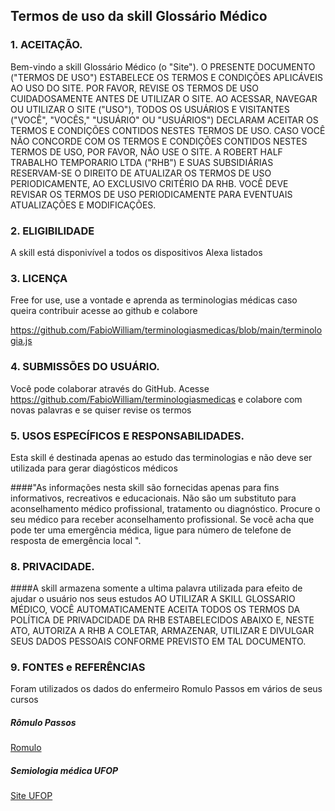 ## Termos de uso da skill Glossário Médico

### 1. ACEITAÇÃO.

Bem-vindo a skill Glossário Médico (o "Site"). O PRESENTE DOCUMENTO ("TERMOS DE USO") ESTABELECE OS TERMOS E CONDIÇÕES APLICÁVEIS AO USO DO SITE. POR FAVOR, REVISE OS TERMOS DE USO CUIDADOSAMENTE ANTES DE UTILIZAR O SITE. AO ACESSAR, NAVEGAR OU UTILIZAR O SITE ("USO"), TODOS OS USUÁRIOS E VISITANTES ("VOCÊ", "VOCÊS," "USUÁRIO" OU "USUÁRIOS") DECLARAM ACEITAR OS TERMOS E CONDIÇÕES CONTIDOS NESTES TERMOS DE USO. CASO VOCÊ NÃO CONCORDE COM OS TERMOS E CONDIÇÕES CONTIDOS NESTES TERMOS DE USO, POR FAVOR, NÃO USE O SITE. A ROBERT HALF TRABALHO TEMPORARIO LTDA ("RHB") E SUAS SUBSIDIÁRIAS RESERVAM-SE O DIREITO DE ATUALIZAR OS TERMOS DE USO PERIODICAMENTE, AO EXCLUSIVO CRITÉRIO DA RHB. VOCÊ DEVE REVISAR OS TERMOS DE USO PERIODICAMENTE PARA EVENTUAIS ATUALIZAÇÕES E MODIFICAÇÕES.

### 2. ELIGIBILIDADE

A skill está disponivível a todos os dispositivos Alexa listados

### 3. LICENÇA

Free for use, use a vontade e aprenda as terminologias médicas caso queira contribuir acesse ao github e colabore

<a href="https://github.com/FabioWilliam/terminologiasmedicas/blob/main/terminologia.js">https://github.com/FabioWilliam/terminologiasmedicas/blob/main/terminologia.js</a>

### 4. SUBMISSÕES DO USUÁRIO.

Você pode colaborar através do GitHub. Acesse https://github.com/FabioWilliam/terminologiasmedicas e colabore com novas palavras e se quiser revise os termos

### 5. USOS ESPECÍFICOS E RESPONSABILIDADES.
  
Esta skill é destinada apenas ao estudo das terminologias e não deve ser utilizada para gerar diagósticos médicos

####"As informações nesta skill são fornecidas apenas para fins informativos, recreativos e educacionais. Não são um substituto para aconselhamento médico profissional, tratamento ou diagnóstico. Procure o seu médico para receber aconselhamento profissional. Se você acha que pode ter uma emergência médica, ligue para número de telefone de resposta de emergência local ".

### 8. PRIVACIDADE.

####A skill armazena somente a ultima palavra utilizada para efeito de ajudar o usuário nos seus estudos AO UTILIZAR A SKILL GLOSSARIO MÉDICO, VOCÊ AUTOMATICAMENTE ACEITA TODOS OS TERMOS DA POLÍTICA DE PRIVADCIDADE DA RHB ESTABELECIDOS ABAIXO E, NESTE ATO, AUTORIZA A RHB A COLETAR, ARMAZENAR, UTILIZAR E DIVULGAR SEUS DADOS PESSOAIS CONFORME PREVISTO EM TAL DOCUMENTO.

### 9. FONTES e REFERÊNCIAS

Foram utilizados os dados do enfermeiro Romulo Passos em vários de seus cursos

##### Rômulo Passos

[Romulo](https://romulopassos.com.br/default/quemSomos)

##### Semiologia médica UFOP

[Site UFOP](https://semiologiamedica.ufop.br/glossario)
